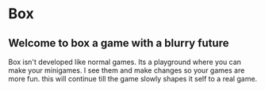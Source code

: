 # Box
## Welcome to box a game with a blurry future

Box isn't developed like normal games. Its a playground where you can make your minigames. I see them and make changes so your games are more fun. this will continue till the game slowly shapes it self to a real game.
